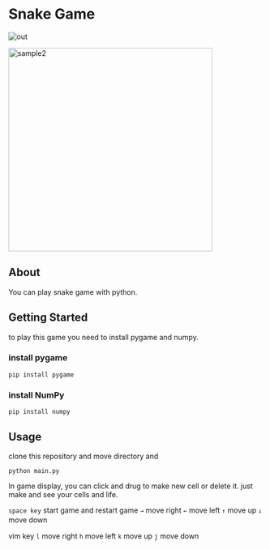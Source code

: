 # Snake Game
![ out](https://user-images.githubusercontent.com/33506506/59820839-598ef880-9366-11e9-8420-21f937958cf7.gif)

<img width="402" alt="sample2" src="https://user-images.githubusercontent.com/33506506/59819466-f059b600-9362-11e9-805e-d39364b61742.png">

## About
You can play snake game with python.


## Getting Started  
to play this game you need to install pygame and numpy.  
### install pygame
```
pip install pygame
```
### install NumPy
```
pip install numpy
```

## Usage
clone this repository and move directory and  
```
python main.py
```

In game display, you can click and drug to make new cell or delete it.
just make and see your cells and life.

```space key``` start game and restart game
```→```  move right
```←``` move left
```↑```  move up
```↓``` move down    　


vim key 
```l```  move right
```h``` move left
```k```  move up
```j``` move down
